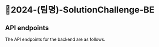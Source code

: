 # 2024-(팀명)-SolutionChallenge-BE

## API endpoints
The API endpoints for the backend are as follows.
